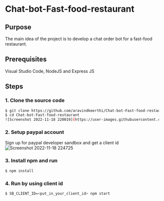 # Chat-bot-Fast-food-restaurant

## Purpose
The main idea of the project is to develop a chat order bot for a fast-food restaurant.

## Prerequisites

Visual Studio Code, NodeJS and Express JS

## Steps

### 1. Clone the source code
```sh
$ git clone https://github.com/aravindkeerthi/Chat-bot-Fast-food-restaurant.git
$ cd Chat-bot-Fast-food-restaurant
![Screenshot 2022-11-18 220019](https://user-images.githubusercontent.com/114771900/202832908-63f280d8-8eb5-48bc-b454-3a690be3f564.png)


```
### 2. Setup paypal account
 Sign up for paypal developer sandbox and get a client id
![Screenshot 2022-11-18 224725](https://user-images.githubusercontent.com/114771900/202832844-4871aa39-1d7f-430d-96ce-ac85625687cc.png)

### 3. Install npm and run
```sh
$ npm install
```
### 4. Run by using client id
```sh
$ SB_CLIENT_ID=<put_in_your_client_id> npm start
```
